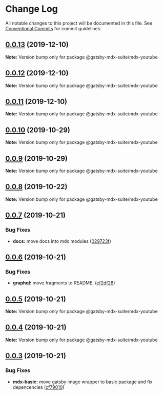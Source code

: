 # Change Log

All notable changes to this project will be documented in this file.
See [Conventional Commits](https://conventionalcommits.org) for commit guidelines.

## [0.0.13](https://github.com/axe312ger/gatsby-mdx-suite/compare/@gatsby-mdx-suite/mdx-youtube@0.0.12...@gatsby-mdx-suite/mdx-youtube@0.0.13) (2019-12-10)

**Note:** Version bump only for package @gatsby-mdx-suite/mdx-youtube





## [0.0.12](https://github.com/axe312ger/gatsby-mdx-suite/compare/@gatsby-mdx-suite/mdx-youtube@0.0.11...@gatsby-mdx-suite/mdx-youtube@0.0.12) (2019-12-10)

**Note:** Version bump only for package @gatsby-mdx-suite/mdx-youtube





## [0.0.11](https://github.com/axe312ger/gatsby-mdx-suite/compare/@gatsby-mdx-suite/mdx-youtube@0.0.10...@gatsby-mdx-suite/mdx-youtube@0.0.11) (2019-12-10)

**Note:** Version bump only for package @gatsby-mdx-suite/mdx-youtube





## [0.0.10](https://github.com/axe312ger/gatsby-mdx-suite/compare/@gatsby-mdx-suite/mdx-youtube@0.0.9...@gatsby-mdx-suite/mdx-youtube@0.0.10) (2019-10-29)

**Note:** Version bump only for package @gatsby-mdx-suite/mdx-youtube





## [0.0.9](https://github.com/axe312ger/gatsby-mdx-suite/compare/@gatsby-mdx-suite/mdx-youtube@0.0.8...@gatsby-mdx-suite/mdx-youtube@0.0.9) (2019-10-29)

**Note:** Version bump only for package @gatsby-mdx-suite/mdx-youtube





## [0.0.8](https://github.com/axe312ger/gatsby-mdx-suite/compare/@gatsby-mdx-suite/mdx-youtube@0.0.7...@gatsby-mdx-suite/mdx-youtube@0.0.8) (2019-10-22)

**Note:** Version bump only for package @gatsby-mdx-suite/mdx-youtube





## [0.0.7](https://github.com/axe312ger/gatsby-mdx-suite/compare/@gatsby-mdx-suite/mdx-youtube@0.0.6...@gatsby-mdx-suite/mdx-youtube@0.0.7) (2019-10-21)


### Bug Fixes

* **docs:** move docs into mdx modules ([029723f](https://github.com/axe312ger/gatsby-mdx-suite/commit/029723fbe0a1630b91ac480e419e1479459ad472))





## [0.0.6](https://github.com/axe312ger/gatsby-mdx-suite/compare/@gatsby-mdx-suite/mdx-youtube@0.0.5...@gatsby-mdx-suite/mdx-youtube@0.0.6) (2019-10-21)


### Bug Fixes

* **graphql:** move fragments to README. ([ef2df28](https://github.com/axe312ger/gatsby-mdx-suite/commit/ef2df281f9c057aac37e567b68e75d97376c037e))





## [0.0.5](https://github.com/axe312ger/gatsby-mdx-suite/compare/@gatsby-mdx-suite/mdx-youtube@0.0.4...@gatsby-mdx-suite/mdx-youtube@0.0.5) (2019-10-21)

**Note:** Version bump only for package @gatsby-mdx-suite/mdx-youtube





## [0.0.4](https://github.com/axe312ger/gatsby-mdx-suite/compare/@gatsby-mdx-suite/mdx-youtube@0.0.3...@gatsby-mdx-suite/mdx-youtube@0.0.4) (2019-10-21)

**Note:** Version bump only for package @gatsby-mdx-suite/mdx-youtube





## [0.0.3](https://github.com/axe312ger/gatsby-mdx-suite/compare/@gatsby-mdx-suite/mdx-youtube@0.0.2...@gatsby-mdx-suite/mdx-youtube@0.0.3) (2019-10-21)


### Bug Fixes

* **mdx-basic:** move gatsby image wrapper to basic package and fix depencencies ([cf79010](https://github.com/axe312ger/gatsby-mdx-suite/commit/cf790102c84d4ddbeb4180eec85504030b7b5ecd))
